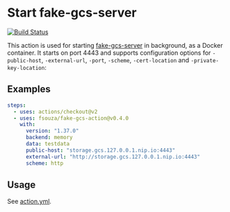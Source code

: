 # Start fake-gcs-server

[![Build Status](https://github.com/fsouza/fake-gcs-action/workflows/Build/badge.svg?branch=main)](https://github.com/fsouza/fake-gcs-action/actions?query=branch:main+workflow:Build)

This action is used for starting
[fake-gcs-server](https://github.com/fsouza/fake-gcs-server) in background, as
a Docker container. It starts on port 4443 and supports configuration options
for `-public-host`, `-external-url`, `-port`, `-scheme`, `-cert-location` and
`-private-key-location`:

## Examples

```yaml
steps:
  - uses: actions/checkout@v2
  - uses: fsouza/fake-gcs-action@v0.4.0
    with:
      version: "1.37.0"
      backend: memory
      data: testdata
      public-host: "storage.gcs.127.0.0.1.nip.io:4443"
      external-url: "http://storage.gcs.127.0.0.1.nip.io:4443"
      scheme: http
```

## Usage

See [action.yml](/action.yml).
